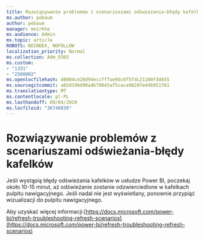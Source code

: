 ```yaml
---
title: Rozwiązywanie problemów z scenariuszami odświeżania-błędy kafelków
ms.author: pebaum
author: pebaum
manager: mnirkhe
ms.audience: Admin
ms.topic: article
ROBOTS: NOINDEX, NOFOLLOW
localization_priority: Normal
ms.collection: Adm_O365
ms.custom:
- "1331"
- "2500002"
ms.openlocfilehash: 48004ce28d94eccfffae9dc6f5fdc21100fdd455
ms.sourcegitcommit: a65d196d00adb70045af5caca9828fe44b951f61
ms.translationtype: MT
ms.contentlocale: pl-PL
ms.lasthandoff: 09/04/2019
ms.locfileid: "36748838"
---
```

# <a name="troubleshooting-refresh-scenarios---tile-errors"></a>Rozwiązywanie problemów z scenariuszami odświeżania-błędy kafelków

Jeśli wystąpią błędy odświeżania kafelków w usłudze Power BI, poczekaj około 10-15 minut, aż odświeżanie zostanie odzwierciedlone w kafelkach pulpitu nawigacyjnego. Jeśli nadal nie jest wyświetlany, ponownie przypiąć wizualizacji do pulpitu nawigacyjnego.

Aby uzyskać więcej informacji:[https://docs.microsoft.com/power-bi/refresh-troubleshooting-refresh-scenarios](https://docs.microsoft.com/power-bi/refresh-troubleshooting-refresh-scenarios)
